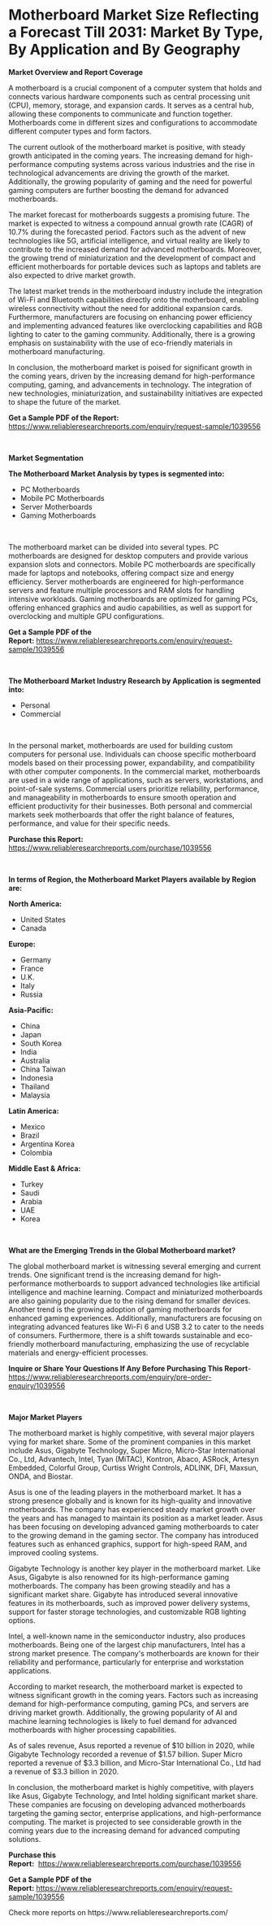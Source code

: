 <p><h1>Motherboard Market Size Reflecting a Forecast Till 2031: Market By Type, By Application and By Geography</h1></p><p><strong>Market Overview and Report Coverage</strong></p>
<p><p>A motherboard is a crucial component of a computer system that holds and connects various hardware components such as central processing unit (CPU), memory, storage, and expansion cards. It serves as a central hub, allowing these components to communicate and function together. Motherboards come in different sizes and configurations to accommodate different computer types and form factors.</p><p>The current outlook of the motherboard market is positive, with steady growth anticipated in the coming years. The increasing demand for high-performance computing systems across various industries and the rise in technological advancements are driving the growth of the market. Additionally, the growing popularity of gaming and the need for powerful gaming computers are further boosting the demand for advanced motherboards.</p><p>The market forecast for motherboards suggests a promising future. The market is expected to witness a compound annual growth rate (CAGR) of 10.7% during the forecasted period. Factors such as the advent of new technologies like 5G, artificial intelligence, and virtual reality are likely to contribute to the increased demand for advanced motherboards. Moreover, the growing trend of miniaturization and the development of compact and efficient motherboards for portable devices such as laptops and tablets are also expected to drive market growth.</p><p>The latest market trends in the motherboard industry include the integration of Wi-Fi and Bluetooth capabilities directly onto the motherboard, enabling wireless connectivity without the need for additional expansion cards. Furthermore, manufacturers are focusing on enhancing power efficiency and implementing advanced features like overclocking capabilities and RGB lighting to cater to the gaming community. Additionally, there is a growing emphasis on sustainability with the use of eco-friendly materials in motherboard manufacturing.</p><p>In conclusion, the motherboard market is poised for significant growth in the coming years, driven by the increasing demand for high-performance computing, gaming, and advancements in technology. The integration of new technologies, miniaturization, and sustainability initiatives are expected to shape the future of the market.</p></p>
<p><strong>Get a Sample PDF of the Report:</strong> <a href="https://www.reliableresearchreports.com/enquiry/request-sample/1039556">https://www.reliableresearchreports.com/enquiry/request-sample/1039556</a></p>
<p>&nbsp;</p>
<p><strong>Market Segmentation</strong></p>
<p><strong>The Motherboard Market Analysis by types is segmented into:</strong></p>
<p><ul><li>PC Motherboards</li><li>Mobile PC Motherboards</li><li>Server Motherboards</li><li>Gaming Motherboards</li></ul></p>
<p>&nbsp;</p>
<p><p>The motherboard market can be divided into several types. PC motherboards are designed for desktop computers and provide various expansion slots and connectors. Mobile PC motherboards are specifically made for laptops and notebooks, offering compact size and energy efficiency. Server motherboards are engineered for high-performance servers and feature multiple processors and RAM slots for handling intensive workloads. Gaming motherboards are optimized for gaming PCs, offering enhanced graphics and audio capabilities, as well as support for overclocking and multiple GPU configurations.</p></p>
<p><strong>Get a Sample PDF of the Report:</strong>&nbsp;<a href="https://www.reliableresearchreports.com/enquiry/request-sample/1039556">https://www.reliableresearchreports.com/enquiry/request-sample/1039556</a></p>
<p>&nbsp;</p>
<p><strong>The Motherboard Market Industry Research by Application is segmented into:</strong></p>
<p><ul><li>Personal</li><li>Commercial</li></ul></p>
<p>&nbsp;</p>
<p><p>In the personal market, motherboards are used for building custom computers for personal use. Individuals can choose specific motherboard models based on their processing power, expandability, and compatibility with other computer components. In the commercial market, motherboards are used in a wide range of applications, such as servers, workstations, and point-of-sale systems. Commercial users prioritize reliability, performance, and manageability in motherboards to ensure smooth operation and efficient productivity for their businesses. Both personal and commercial markets seek motherboards that offer the right balance of features, performance, and value for their specific needs.</p></p>
<p><strong>Purchase this Report:</strong>&nbsp; <a href="https://www.reliableresearchreports.com/purchase/1039556">https://www.reliableresearchreports.com/purchase/1039556</a></p>
<p>&nbsp;</p>
<p><strong>In terms of Region, the Motherboard Market Players available by Region are:</strong></p>
<p>
    <p> <strong> North America: </strong>
        <ul>
            <li>United States</li>
            <li>Canada</li>
        </ul>
        </p> 
    <p> <strong> Europe: </strong>
        <ul>
            <li>Germany</li>
            <li>France</li>
            <li>U.K.</li>
            <li>Italy</li>
            <li>Russia</li>
        </ul>
        </p> 
    <p> <strong> Asia-Pacific: </strong>
        <ul>
            <li>China</li>
            <li>Japan</li>
            <li>South Korea</li>
            <li>India</li>
            <li>Australia</li>
            <li>China Taiwan</li>
            <li>Indonesia</li>
            <li>Thailand</li>
            <li>Malaysia</li>
        </ul>
        </p> 
    <p> <strong> Latin America: </strong>
        <ul>
            <li>Mexico</li>
            <li>Brazil</li>
            <li>Argentina Korea</li>
            <li>Colombia</li>
        </ul>
        </p> 
    <p> <strong> Middle East & Africa: </strong>
        <ul>
            <li>Turkey</li>
            <li>Saudi</li>
            <li>Arabia</li>
            <li>UAE</li>
            <li>Korea</li>
        </ul>
    </p>
    </p>
<p>&nbsp;</p>
<p><strong>What are the Emerging Trends in the Global Motherboard market?</strong></p>
<p><p>The global motherboard market is witnessing several emerging and current trends. One significant trend is the increasing demand for high-performance motherboards to support advanced technologies like artificial intelligence and machine learning. Compact and miniaturized motherboards are also gaining popularity due to the rising demand for smaller devices. Another trend is the growing adoption of gaming motherboards for enhanced gaming experiences. Additionally, manufacturers are focusing on integrating advanced features like Wi-Fi 6 and USB 3.2 to cater to the needs of consumers. Furthermore, there is a shift towards sustainable and eco-friendly motherboard manufacturing, emphasizing the use of recyclable materials and energy-efficient processes.</p></p>
<p><strong>Inquire or Share Your Questions If Any Before Purchasing This Report</strong>- <a href="https://www.reliableresearchreports.com/enquiry/pre-order-enquiry/1039556">https://www.reliableresearchreports.com/enquiry/pre-order-enquiry/1039556</a></p>
<p>&nbsp;</p>
<p><strong>Major Market Players</strong></p>
<p><p>The motherboard market is highly competitive, with several major players vying for market share. Some of the prominent companies in this market include Asus, Gigabyte Technology, Super Micro, Micro-Star International Co., Ltd, Advantech, Intel, Tyan (MiTAC), Kontron, Abaco, ASRock, Artesyn Embedded, Colorful Group, Curtiss Wright Controls, ADLINK, DFI, Maxsun, ONDA, and Biostar.</p><p>Asus is one of the leading players in the motherboard market. It has a strong presence globally and is known for its high-quality and innovative motherboards. The company has experienced steady market growth over the years and has managed to maintain its position as a market leader. Asus has been focusing on developing advanced gaming motherboards to cater to the growing demand in the gaming sector. The company has introduced features such as enhanced graphics, support for high-speed RAM, and improved cooling systems.</p><p>Gigabyte Technology is another key player in the motherboard market. Like Asus, Gigabyte is also renowned for its high-performance gaming motherboards. The company has been growing steadily and has a significant market share. Gigabyte has introduced several innovative features in its motherboards, such as improved power delivery systems, support for faster storage technologies, and customizable RGB lighting options.</p><p>Intel, a well-known name in the semiconductor industry, also produces motherboards. Being one of the largest chip manufacturers, Intel has a strong market presence. The company's motherboards are known for their reliability and performance, particularly for enterprise and workstation applications.</p><p>According to market research, the motherboard market is expected to witness significant growth in the coming years. Factors such as increasing demand for high-performance computing, gaming PCs, and servers are driving market growth. Additionally, the growing popularity of AI and machine learning technologies is likely to fuel demand for advanced motherboards with higher processing capabilities.</p><p>As of sales revenue, Asus reported a revenue of $10 billion in 2020, while Gigabyte Technology recorded a revenue of $1.57 billion. Super Micro reported a revenue of $3.3 billion, and Micro-Star International Co., Ltd had a revenue of $3.3 billion in 2020.</p><p>In conclusion, the motherboard market is highly competitive, with players like Asus, Gigabyte Technology, and Intel holding significant market share. These companies are focusing on developing advanced motherboards targeting the gaming sector, enterprise applications, and high-performance computing. The market is projected to see considerable growth in the coming years due to the increasing demand for advanced computing solutions.</p></p>
<p><strong>Purchase this Report:</strong>&nbsp;&nbsp;<a href="https://www.reliableresearchreports.com/purchase/1039556">https://www.reliableresearchreports.com/purchase/1039556</a></p>
<p></p>
<p><strong>Get a Sample PDF of the Report:</strong>&nbsp;<a href="https://www.reliableresearchreports.com/enquiry/request-sample/1039556">https://www.reliableresearchreports.com/enquiry/request-sample/1039556</a></p>
<p>Check more reports on https://www.reliableresearchreports.com/</p>